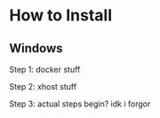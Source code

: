 # How to Install
## Windows
Step 1:
docker stuff

Step 2:
xhost stuff

Step 3:
actual steps begin?  idk i forgor
